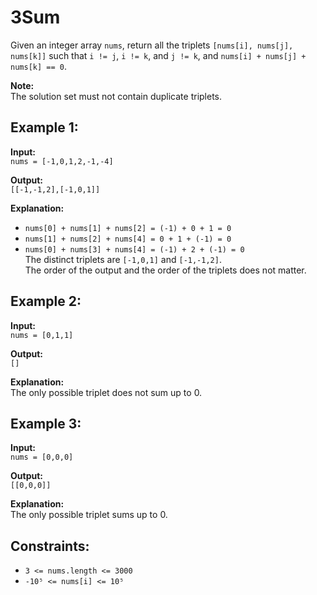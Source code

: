 # 3Sum

Given an integer array `nums`, return all the triplets `[nums[i], nums[j], nums[k]]` such that `i != j`, `i != k`, and `j != k`, and `nums[i] + nums[j] + nums[k] == 0`.

**Note:**  
The solution set must not contain duplicate triplets.

## Example 1:

**Input:**  
`nums = [-1,0,1,2,-1,-4]`

**Output:**  
`[[-1,-1,2],[-1,0,1]]`

**Explanation:**  
- `nums[0] + nums[1] + nums[2] = (-1) + 0 + 1 = 0`  
- `nums[1] + nums[2] + nums[4] = 0 + 1 + (-1) = 0`  
- `nums[0] + nums[3] + nums[4] = (-1) + 2 + (-1) = 0`  
The distinct triplets are `[-1,0,1]` and `[-1,-1,2]`.  
The order of the output and the order of the triplets does not matter.

## Example 2:

**Input:**  
`nums = [0,1,1]`

**Output:**  
`[]`

**Explanation:**  
The only possible triplet does not sum up to 0.

## Example 3:

**Input:**  
`nums = [0,0,0]`

**Output:**  
`[[0,0,0]]`

**Explanation:**  
The only possible triplet sums up to 0.

## Constraints:

- `3 <= nums.length <= 3000`  
- `-10⁵ <= nums[i] <= 10⁵`

